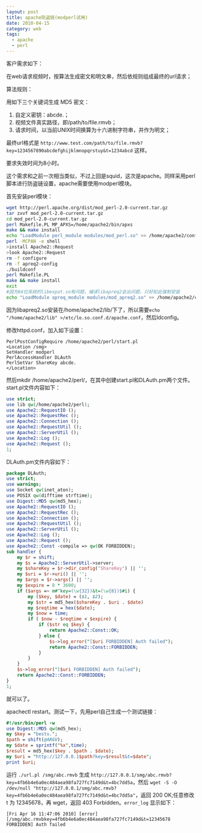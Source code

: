 ```yaml
---
layout: post
title: apache防盗链(modperl试用)
date: 2010-04-15
category: web
tags:
  - apache
  - perl
---
```


客户需求如下：

在web请求视频时，按算法生成密文和明文串，然后依规则组成最终的url请求；

算法规则：

用如下三个关键词生成 MD5 密文：

1. 自定义密钥：abcde.；
2. 视频文件真实路径，即/path/to/file.rmvb；
3. 请求时间，以当前UNIX时间换算为十六进制字符串，并作为明文；

最终url格式是 `http://www.test.com/path/to/file.rmvb?key=1234567890abcdefghijklmnopqrstuy&t=1234abcd` 这样。

要求失效时间为8小时。

这个需求和之前一次相当类似，不过上回是squid，这次是apache。同样采用perl脚本进行防盗链设置，apache需要使用modperl模块。

首先安装perl模块：

```bash
wget http://perl.apache.org/dist/mod_perl-2.0-current.tar.gz
tar zxvf mod_perl-2.0-current.tar.gz
cd mod_perl-2.0-current.tar.gz
perl Makefile.PL MP_APXS=/home/apache2/bin/apxs
make && make install
echo "LoadModule perl_module modules/mod_perl.so" >> /home/apache2/conf/httpd.conf
perl -MCPAN -e shell
>install Apache2::Request
>look Apache2::Request
rm -f configure
rm -f apreq2-config
./buildconf
perl Makefile.PL
make && make install
exit
#因为64位系统的libexpat.so有问题，编译libapreq2会出问题，只好如此强制安装
echo "LoadModule apreq_module modules/mod_apreq2.so" >> /home/apache2/conf/httpd.conf
```

因为libapreq2.so安装在/home/apache2/lib/下了，所以需要`echo "/home/apache2/lib" >/etc/lo.so.conf.d/apache.conf`，然后ldconfig。

修改httpd.conf，加入如下设置：

```
PerlPostConfigRequire /home/apache2/perl/start.pl
<Location /smg>
SetHandler modperl
PerlAccessHandler DLAuth
PerlSetVar ShareKey abcde.
</Location>
```

然后mkdir /home/apache2/perl/，在其中创建start.pl和DLAuth.pm两个文件。start.pl文件内容如下：

```perl
use strict; 
use lib qw(/home/apache2/perl);
use Apache2::RequestIO ();
use Apache2::RequestRec ();
use Apache2::Connection ();
use Apache2::RequestUtil ();
use Apache2::ServerUtil ();
use Apache2::Log ();
use Apache2::Request ();
1; 
```

DLAuth.pm文件内容如下：

```perl
package DLAuth;
use strict;
use warnings;
use Socket qw(inet_aton);
use POSIX qw(difftime strftime);
use Digest::MD5 qw(md5_hex);
use Apache2::RequestIO ();
use Apache2::RequestRec ();
use Apache2::Connection ();
use Apache2::RequestUtil ();
use Apache2::ServerUtil ();
use Apache2::Log ();
use Apache2::Request ();
use Apache2::Const -compile => qw(OK FORBIDDEN);
sub handler {
    my $r = shift;
    my $s = Apache2::ServerUtil->server;
    my $shareKey = $r->dir_config('ShareKey') || '';
    my $uri = $r->uri() || '';
    my $args = $r->args() || '';
    my $expire = 8 * 3600;
    if ($args =~ m#^key=(\w{32})&t=(\w{8})$#i) {
        my ($key, $date) = ($1, $2);
        my $str = md5_hex($shareKey . $uri . $date)
        my $reqtime = hex($date);
        my $now = time;
        if ( $now - $reqtime < $expire) {
            if ($str eq $key) {
                return Apache2::Const::OK;
            } else {
                $s->log_error("[$uri FORBIDDEN] Auth failed");
                return Apache2::Const::FORBIDDEN;
            }
        }
    }
    $s->log_error("[$uri FORBIDDEN] Auth failed");
    return Apache2::Const::FORBIDDEN;
}
1;
```

就可以了。

apachectl restart。测试一下，先用perl自己生成一个测试链接：

```perl
#!/usr/bin/perl -w
use Digest::MD5 qw(md5_hex);
my $key = "bestv.";
$path = shift(@ARGV);
my $date = sprintf("%x",time);
$result = md5_hex($key . $path . $date);
my $uri = "http://127.0.0.1$path?key=$result&t=$date";
print $uri;
```

运行 `./url.pl /smg/abc.rmvb` 生成 `http://127.0.0.1/smg/abc.rmvb?key=4fb6b4e6a0ec484aea98fa727fc7149d&t=4bc7dd5a`，然后 `wget -S -O /dev/null "http://127.0.0.1/smg/abc.rmvb?key=4fb6b4e6a0ec484aea98fa727fc7149d&t=4bc7dd5a"`，返回 200 OK;任意修改 t 为 12345678，再 wget，返回 403 Forbidden。`error_log` 显示如下：

    [Fri Apr 16 11:47:06 2010] [error] [/smg/abc.rmvbkey=4fb6b4e6a0ec484aea98fa727fc7149d&t=12345678 FORBIDDEN] Auth failed
